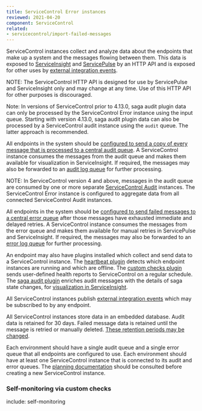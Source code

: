 ```yaml
---
title: ServiceControl Error instances
reviewed: 2021-04-20
component: ServiceControl
related:
- servicecontrol/import-failed-messages
---
```


ServiceControl instances collect and analyze data about the endpoints that make up a system and the messages flowing between them. This data is exposed to [ServiceInsight](/serviceinsight/) and [ServicePulse](/servicepulse/) by an HTTP API and is exposed for other uses by [external integration events](/servicecontrol/contracts.md).

NOTE: The ServiceControl HTTP API is designed for use by ServicePulse and ServiceInsight only and may change at any time. Use of this HTTP API for other purposes is discouraged.

Note: In versions of ServiceControl prior to 4.13.0, saga audit plugin data can only be processed by the ServiceControl Error instance using the input queue. Starting with version 4.13.0, saga audit plugin data can also be processed by a ServiceControl audit instance using the `audit` queue. The latter approach is recommended.

All endpoints in the system should be [configured to send a copy of every message that is processed to a central audit queue](/nservicebus/operations/auditing.md). A ServiceControl instance consumes the messages from the audit queue and makes them available for visualization in ServiceInsight. If required, the messages may also be forwarded to an [audit log queue](/servicecontrol/errorlog-auditlog-behavior.md) for further processing.

NOTE: In ServiceControl version 4 and above, messages in the audit queue are consumed by one or more separate [ServiceControl Audit](/servicecontrol/audit-instances/) instances. The ServiceControl Error instance is configured to aggregate data from all connected ServiceControl Audit instances.

All endpoints in the system should be [configured to send failed messages to a central error queue](/nservicebus/recoverability/) after those messages have exhausted immediate and delayed retries. A ServiceControl instance consumes the messages from the error queue and makes them available for manual retries in ServicePulse and ServiceInsight. If required, the messages may also be forwarded to an [error log queue](/servicecontrol/errorlog-auditlog-behavior.md) for further processing.

An endpoint may also have plugins installed which collect and send data to a ServiceControl instance. The [heartbeat plugin](/monitoring/heartbeats/) detects which endpoint instances are running and which are offline. The [custom checks plugin](/monitoring/custom-checks/) sends user-defined health reports to ServiceControl on a regular schedule. The [saga audit plugin](/nservicebus/sagas/saga-audit.md) enriches audit messages with the details of saga state changes, for [visualization in ServiceInsight](/serviceinsight/#the-saga-view).

All ServiceControl instances publish [external integration events](/servicecontrol/contracts.md) which may be subscribed to by any endpoint.

All ServiceControl instances store data in an embedded database. Audit data is retained for 30 days. Failed message data is retained until the message is retried or manually deleted. [These retention periods may be changed](/servicecontrol/creating-config-file.md#data-retention).

Each environment should have a single audit queue and a single error queue that all endpoints are configured to use. Each environment should have at least one ServiceControl instance that is connected to its audit and error queues. The [planning documentation](/servicecontrol/servicecontrol-in-practice.md) should be consulted before creating a new ServiceControl instance.

### Self-monitoring via custom checks

include: self-monitoring
